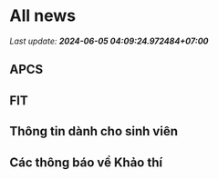 # All news
_Last update: **2024-06-05 04:09:24.972484+07:00**_
## APCS
## FIT

## Thông tin dành cho sinh viên

## Các thông báo về Khảo thí
